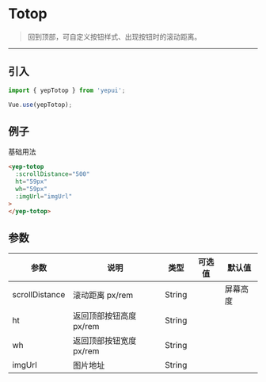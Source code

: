 # Totop

> 回到顶部，可自定义按钮样式、出现按钮时的滚动距离。

-------------

## 引入

```javascript
import { yepTotop } from 'yepui';

Vue.use(yepTotop);
```

## 例子

基础用法

```html
<yep-totop
  :scrollDistance="500"
  ht="59px"
  wh="59px"
  :imgUrl="imgUrl"
>
</yep-totop>

```

## 参数
| 参数 | 说明 | 类型 | 可选值 | 默认值 |
|------|-------|---------|-------|--------|
| scrollDistance | 滚动距离 px/rem| String | | 屏幕高度 |
| ht | 返回顶部按钮高度 px/rem| String | | |
| wh | 返回顶部按钮宽度 px/rem| String | |  |
| imgUrl | 图片地址 | String | |  |
